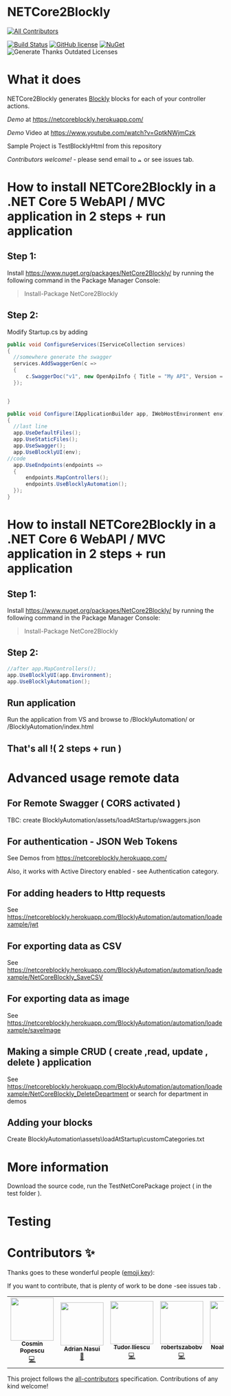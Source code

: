 # NETCore2Blockly

<!-- ALL-CONTRIBUTORS-BADGE:START - Do not remove or modify this section -->
[![All Contributors](https://img.shields.io/badge/all_contributors-6-orange.svg?style=flat-square)](#contributors-)
<!-- ALL-CONTRIBUTORS-BADGE:END -->
[![Build Status](https://dev.azure.com/ignatandrei0674/NETCoreBlockly/_apis/build/status/ignatandrei.NETCoreBlockly?branchName=master)](https://dev.azure.com/ignatandrei0674/NETCoreBlockly/_build?definitionId=9)
[![GitHub license](https://img.shields.io/badge/license-MIT-blue.svg)](https://github.com/ignatandrei/NetCore2Blockly/blob/master/LICENSE)
[![NuGet](https://img.shields.io/nuget/v/NetCore2Blockly.svg)](https://www.nuget.org/packages/NetCore2Blockly)
![Generate Thanks Outdated Licenses](https://github.com/ignatandrei/NETCoreBlockly/workflows/.NET%20Core/badge.svg)

# What it does
NETCore2Blockly generates [Blockly](https://developers.google.com/blockly) blocks for each of your controller actions. 

*Demo* at https://netcoreblockly.herokuapp.com/ 

*Demo* Video at https://www.youtube.com/watch?v=GptkNWjmCzk

Sample Project is TestBlocklyHtml from this repository

*Contributors welcome!* - please send email to <img src='email.png' height='10px' title = "please write email from image" alt='email'></img> or see issues tab.

# How to install NETCore2Blockly in a .NET Core 5  WebAPI / MVC application in 2 steps + run application

## Step 1:
Install https://www.nuget.org/packages/NetCore2Blockly/ by running the following command in the Package Manager Console:
> Install-Package NetCore2Blockly

## Step 2:
Modify Startup.cs by adding
```csharp
public void ConfigureServices(IServiceCollection services)
{
  //somewhere generate the swagger
  services.AddSwaggerGen(c =>
  {
      c.SwaggerDoc("v1", new OpenApiInfo { Title = "My API", Version = "v1" });
  });


}

public void Configure(IApplicationBuilder app, IWebHostEnvironment env)
{
  //last line
  app.UseDefaultFiles();
  app.UseStaticFiles();
  app.UseSwagger();
  app.UseBlocklyUI(env);
//code
  app.UseEndpoints(endpoints =>
  {
      endpoints.MapControllers();
      endpoints.UseBlocklyAutomation();
  });
}
```

# How to install NETCore2Blockly in a .NET Core 6  WebAPI / MVC application in 2 steps + run application

## Step 1:
Install https://www.nuget.org/packages/NetCore2Blockly/ by running the following command in the Package Manager Console:
> Install-Package NetCore2Blockly

## Step 2:
```csharp
//after app.MapControllers();
app.UseBlocklyUI(app.Environment);
app.UseBlocklyAutomation();

```


## Run application

Run the application from VS and browse to  /BlocklyAutomation/ or /BlocklyAutomation/index.html

## That's all !( 2 steps + run )


# Advanced usage remote data


## For Remote Swagger ( CORS activated )

TBC: create BlocklyAutomation/assets/loadAtStartup/swaggers.json 


## For authentication  - JSON Web Tokens
 
See Demos from https://netcoreblockly.herokuapp.com/ 

Also, it works with Active Directory enabled - see Authentication category.

## For adding headers to Http requests
 
See https://netcoreblockly.herokuapp.com/BlocklyAutomation/automation/loadexample/jwt

## For exporting data as CSV

See https://netcoreblockly.herokuapp.com/BlocklyAutomation/automation/loadexample/NetCoreBlockly_SaveCSV

## For exporting data as image

See https://netcoreblockly.herokuapp.com/BlocklyAutomation/automation/loadexample/saveImage

## Making a simple CRUD ( create ,read, update , delete ) application

See https://netcoreblockly.herokuapp.com/BlocklyAutomation/automation/loadexample/NetCoreBlockly_DeleteDepartment
or search for department in demos

## Adding your blocks

Create BlocklyAutomation\assets\loadAtStartup\customCategories.txt

# More information

Download the source code, run the TestNetCorePackage project ( in the test folder ).


# Testing


# Contributors ✨

Thanks goes to these wonderful people ([emoji key](https://allcontributors.org/docs/en/emoji-key)):

If you want to contribute, that is plenty of work to be done -see issues tab .

<!-- ALL-CONTRIBUTORS-LIST:START - Do not remove or modify this section -->
<!-- prettier-ignore-start -->
<!-- markdownlint-disable -->
<table>
  <tr>
    <td align="center"><a href="http://www.chestiiautomate.ro/"><img src="https://avatars1.githubusercontent.com/u/4983185?v=4" width="100px;" alt=""/><br /><sub><b>Cosmin Popescu</b></sub></a><br /><a href="https://github.com/ignatandrei/NETCoreBlockly/commits?author=cosminpopescu14" title="Code">💻</a></td>
    <td align="center"><a href="https://github.com/adriannasui"><img src="https://avatars3.githubusercontent.com/u/8627433?v=4" width="100px;" alt=""/><br /><sub><b>Adrian Nasui</b></sub></a><br /><a href="https://github.com/ignatandrei/NETCoreBlockly/commits?author=adriannasui" title="Documentation">📖</a></td>
    <td align="center"><a href="https://github.com/tudorgbiliescu"><img src="https://avatars3.githubusercontent.com/u/8693567?v=4" width="100px;" alt=""/><br /><sub><b>Tudor Iliescu</b></sub></a><br /><a href="https://github.com/ignatandrei/NETCoreBlockly/commits?author=tudorgbiliescu" title="Code">💻</a></td>
    <td align="center"><a href="https://github.com/robertszabobv"><img src="https://avatars0.githubusercontent.com/u/9404144?v=4" width="100px;" alt=""/><br /><sub><b>robertszabobv</b></sub></a><br /><a href="https://github.com/ignatandrei/NETCoreBlockly/commits?author=robertszabobv" title="Code">💻</a></td>
    <td align="center"><a href="https://github.com/NoahAndrews"><img src="https://avatars1.githubusercontent.com/u/10224994?v=4" width="100px;" alt=""/><br /><sub><b>Noah Andrews</b></sub></a><br /><a href="https://github.com/ignatandrei/NETCoreBlockly/commits?author=NoahAndrews" title="Code">💻</a></td>
    <td align="center"><a href="https://github.com/es-rene99"><img src="https://avatars3.githubusercontent.com/u/43294836?v=4" width="100px;" alt=""/><br /><sub><b>Rene Escalante</b></sub></a><br /><a href="https://github.com/ignatandrei/NETCoreBlockly/commits?author=es-rene99" title="Code">💻</a></td>
  </tr>
</table>

<!-- markdownlint-enable -->
<!-- prettier-ignore-end -->
<!-- ALL-CONTRIBUTORS-LIST:END -->

This project follows the [all-contributors](https://github.com/all-contributors/all-contributors) specification. Contributions of any kind welcome!

